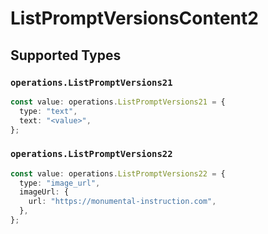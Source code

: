 # ListPromptVersionsContent2


## Supported Types

### `operations.ListPromptVersions21`

```typescript
const value: operations.ListPromptVersions21 = {
  type: "text",
  text: "<value>",
};
```

### `operations.ListPromptVersions22`

```typescript
const value: operations.ListPromptVersions22 = {
  type: "image_url",
  imageUrl: {
    url: "https://monumental-instruction.com",
  },
};
```

